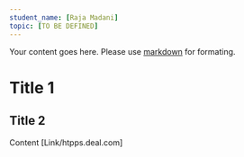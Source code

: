 ```yaml
---
student_name: [Raja Madani]
topic: [TO BE DEFINED]
---
```

Your content goes here. Please use [markdown](https://docs.github.com/fr/get-started/writing-on-github/getting-started-with-writing-and-formatting-on-github) for formating.
# Title 1

## Title 2

Content 
[Link/htpps.deal.com]
